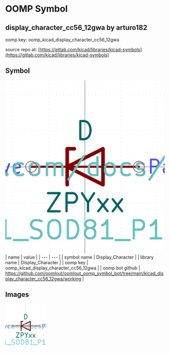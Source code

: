 # OOMP Symbol  
## display_character_cc56_12gwa  by arturo182  
  
oomp key: oomp_kicad_display_character_cc56_12gwa  
  
source repo at: [https://gitlab.com/kicad/libraries/kicad-symbols](https://gitlab.com/kicad/libraries/kicad-symbols)  
## Symbol  
  
[![working.png](working_600.png)](working.png)  
| name | value | 
| --- | --- | 
| symbol name | Display_Character | 
| library name | Display_Character | 
| oomp key | oomp_kicad_display_character_cc56_12gwa | 
| oomp bot github | https://github.com/oomlout/oomlout_oomp_symbol_bot/tree/main/kicad_display_character_cc56_12gwa/working | 
## Images  
  
[![working.png](working_140.png)](working.png)  
